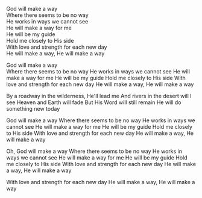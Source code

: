 God will make a way  
Where there seems to be no way  
He works in ways we cannot see  
He will make a way for me  
He will be my guide  
Hold me closely to His side  
With love and strength for each new day  
He will make a way, He will make a way  

God will make a way  
Where there seems to be no way 
He works in ways we cannot see 
He will make a way for me
He will be my guide
Hold me closely to His side
With love and strength for each new day
He will make a way, He will make a way 
  
By a roadway in the wilderness, He'll lead me 
And rivers in the desert will I see
Heaven and Earth will fade
But His Word will still remain
He will do something new today
  
God will make a way
Where there seems to be no way
He works in ways we cannot see
He will make a way for me
He will be my guide
Hold me closely to His side
With love and strength for each new day
He will make a way, He will make a way
  
Oh, God will make a way
Where there seems to be no way
He works in ways we cannot see
He will make a way for me
He will be my guide
Hold me closely to His side
With love and strength for each new day
He will make a way, He will make a way
  
With love and strength for each new day
He will make a way, He will make a way